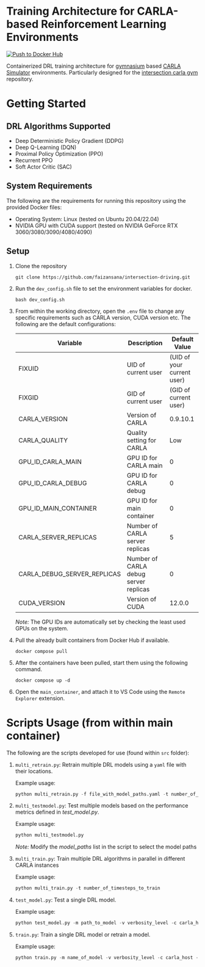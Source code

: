 # Training Architecture for CARLA-based Reinforcement Learning Environments

[![Push to Docker Hub](https://github.com/faizansana/intersection-driving/actions/workflows/docker-publish.yml/badge.svg)](https://github.com/faizansana/intersection-driving/actions/workflows/docker-publish.yml)

Containerized DRL training architecture for [gymnasium](https://gymnasium.farama.org/index.html) based [CARLA Simulator](https://carla.org/) environments. Particularly designed for the [intersection carla gym](https://github.com/faizansana/intersection-carla-gym) repository.

# Getting Started

## DRL Algorithms Supported

- Deep Deterministic Policy Gradient (DDPG)
- Deep Q-Learning (DQN)
- Proximal Policy Optimization (PPO)
- Recurrent PPO
- Soft Actor Critic (SAC)

## System Requirements

The following are the requirements for running this repository using the provided Docker files:

- Operating System: Linux (tested on Ubuntu 20.04/22.04)
- NVIDIA GPU with CUDA support (tested on NVIDIA GeForce RTX 3060/3080/3090/4080/4090)

## Setup

1. Clone the repository

    ```
    git clone https://github.com/faizansana/intersection-driving.git
    ```

2. Run the `dev_config.sh` file to set the environment variables for docker.

    ```
    bash dev_config.sh
    ```

3. From within the working directory, open the `.env` file to change any specific requirements such as CARLA version, CUDA version etc. The following are the default configurations:
    
    | Variable                  | Description              | Default Value                   |
    |---------------------------|--------------------------|-------------------------|
    | FIXUID                    | UID of current user      | (UID of your current user) |
    | FIXGID                    | GID of current user      | (GID of current user) |
    | CARLA_VERSION             | Version of CARLA         | 0.9.10.1                |
    | CARLA_QUALITY             | Quality setting for CARLA| Low                     |
    | GPU_ID_CARLA_MAIN         | GPU ID for CARLA main    | 0                       |
    | GPU_ID_CARLA_DEBUG        | GPU ID for CARLA debug   | 0                       |
    | GPU_ID_MAIN_CONTAINER     | GPU ID for main container| 0                       |
    | CARLA_SERVER_REPLICAS     | Number of CARLA server replicas | 5              |
    | CARLA_DEBUG_SERVER_REPLICAS | Number of CARLA debug server replicas | 0         |
    | CUDA_VERSION              | Version of CUDA          | 12.0.0                  |

    *Note:* The GPU IDs are automatically set by checking the least used GPUs on the system. 


4. Pull the already built containers from Docker Hub if available.

    ```
    docker compose pull
    ```

5. After the containers have been pulled, start them using the following command.

    ```
    docker compose up -d
    ```

7. Open the `main_container`, and attach it to VS Code using the `Remote Explorer` extension.

# Scripts Usage (from within main container)

The following are the scripts developed for use (found within `src` folder):

1. `multi_retrain.py`: Retrain multiple DRL models using a `yaml` file with their locations. 

    Example usage:
    ```python
    python multi_retrain.py -f file_with_model_paths.yaml -t number_of_timesteps_to_train
    ```

2. `multi_testmodel.py`: Test multiple models based on the performance metrics defined in *test_model.py*.

    Example usage:
    ```python
    python multi_testmodel.py
    ```

    *Note:* Modify the *model_paths* list in the script to select the model paths

3. `multi_train.py`: Train multiple DRL algorithms in parallel in different CARLA instances

    Example usage:
    ```python
    python multi_train.py -t number_of_timesteps_to_train
    ```

4. `test_model.py`: Test a single DRL model.

    Example usage:
    ```python
    python test_model.py -m path_to_model -v verbosity_level -c carla_host --episodes numberof_episodes -d display_or_not --config-file path_to_environment_config 
    ```

5. `train.py`: Train a single DRL model or retrain a model.

    Example usage:
    ```python
    python train.py -m name_of_model -v verbosity_level -c carla_host --episodes numberof_episodes -d display_or_not --config-file path_to_environment_config -p carla_port
    ```
